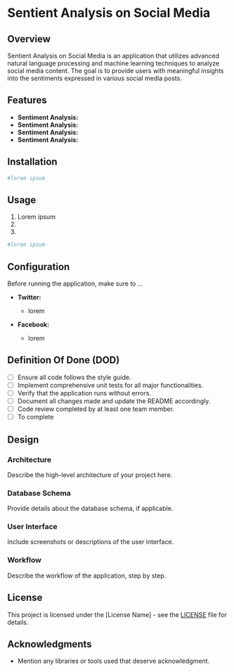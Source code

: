 # Sentient Analysis on Social Media


## Overview

Sentient Analysis on Social Media is an application that utilizes advanced natural language processing and machine learning techniques to analyze social media content. The goal is to provide users with meaningful insights into the sentiments expressed in various social media posts.

## Features

- **Sentiment Analysis:**
- **Sentiment Analysis:**
- **Sentiment Analysis:**
- **Sentiment Analysis:**


## Installation

```bash
#lorem ipsum
```

## Usage

1. Lorem ipsum
2. 
3. 

```bash
#lorem ipsum
```

## Configuration

Before running the application, make sure to ...

- **Twitter:**
  - lorem

- **Facebook:**
  - lorem

## Definition Of Done (DOD)

- [ ] Ensure all code follows the style guide.
- [ ] Implement comprehensive unit tests for all major functionalities.
- [ ] Verify that the application runs without errors.
- [ ] Document all changes made and update the README accordingly.
- [ ] Code review completed by at least one team member.
- [ ] To complete

## Design

### Architecture

Describe the high-level architecture of your project here.

### Database Schema

Provide details about the database schema, if applicable.

### User Interface

Include screenshots or descriptions of the user interface.

### Workflow

Describe the workflow of the application, step by step.

## License

This project is licensed under the [License Name] - see the [LICENSE](LICENSE) file for details.

## Acknowledgments

- Mention any libraries or tools used that deserve acknowledgment.


